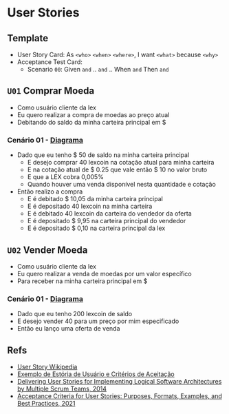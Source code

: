 # User Stories

## Template
- User Story Card: As `<who>` `<when>` `<where>`, I want `<what>` because `<why>` 
- Acceptance Test Card: 
  - Scenario `00`: Given `and` .. `and` .. When `and` Then `and`

## `U01` Comprar Moeda
- Como usuário cliente da lex
- Eu quero realizar a compra de moedas ao preço atual
- Debitando do saldo da minha carteira principal em $

### Cenário 01 - [Diagrama](https://balsamiq.cloud/s96ib5a/pg260a7)
- Dado que eu tenho $ 50 de saldo na minha carteira principal
  - E desejo comprar 40 lexcoin na cotação atual para minha carteira
  - E na cotação atual de $ 0.25 que vale então $ 10 no valor bruto
  - E que a LEX cobra 0,005%
  - Quando houver uma venda disponível nesta quantidade e cotação
- Então realizo a compra
  - E é debitado $ 10,05 da minha carteira principal
  - E é depositado 40 lexcoin na minha carteira
  - E é debitado 40 lexcoin da carteira do vendedor da oferta 
  - E é depositado $ 9,95 na carteira principal do vendedor
  - E é depositado $ 0,10 na carteira principal da lex

## `U02` Vender Moeda
- Como usuário cliente da lex
- Eu quero realizar a venda de moedas por um valor específico
- Para receber na minha carteira principal em $

### Cenário 01 - [Diagrama](https://balsamiq.cloud/s96ib5a/pg260a7)
- Dado que eu tenho 200 lexcoin de saldo 
- E desejo vender 40 para um preço por mim especificado
- Então eu lanço uma oferta de venda 

## Refs
- [User Story Wikipedia](https://en.wikipedia.org/wiki/User_story)
- [Exemplo de Estória de Usuário e Critérios de Aceitação](https://www.researchgate.net/figure/Figura-2-Exemplo-de-historia-de-usuario_fig2_228842194)
- [Delivering User Stories for Implementing Logical Software Architectures by Multiple Scrum Teams, 2014](https://sci-hub.se/10.1007/978-3-319-09150-1_55)
- [Acceptance Criteria for User Stories: Purposes, Formats, Examples, and Best Practices, 2021](https://www.altexsoft.com/blog/business/acceptance-criteria-purposes-formats-and-best-practices/)
